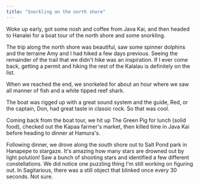 ```yaml
---
title: "Snorkling on the north shore"
---
```


Woke up early, got some nosh and coffee from Java Kai, and then headed to Hanalei for a boat tour of the north shore and some snorkling.

The trip along the north shore was beautiful, saw some spinner dolphins and the terraine Amy and I had hiked a few days previous. Seeing the remainder of the trail that we didn't hike was an inspiration. If I ever come back, getting a permit and hiking the rest of the Kalalau is definitely on the list.

When we reached the end, we snorkeled for about an hour where we saw all manner of fish and a white tipped reef shark.

The boat was rigged up with a great sound system and the guide, Red, or the captain, Don, had great taste in classic rock. So that was cool.

Coming back from the boat tour, we hit up The Green Pig for lunch (solid food), checked out the Kapaa farmer's market, then killed time in Java Kai before heading to dinner at Hamura's.

Following dinner, we drove along the south shore out to Salt Pond park in Hanapepe to stargaze. It's amazing how many stars are drowned out by light polution! Saw a bunch of shooting stars and identified a few different constellations. We did notice one puzzling thing I'm still working on figuring out. In Sagitarious, there was a still object that blinked once every 30 seconds. Not sure.